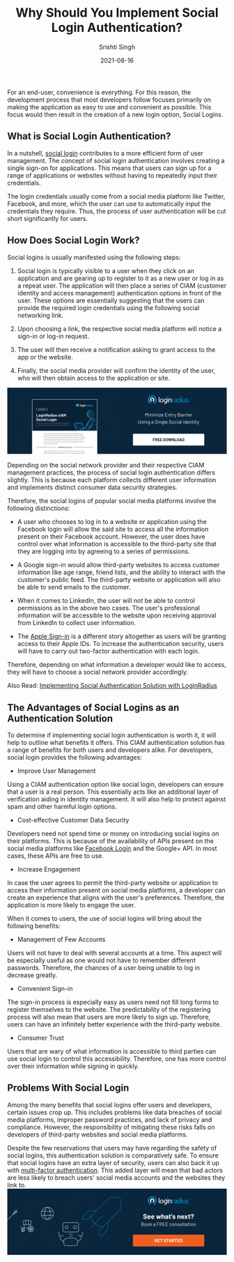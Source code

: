 ﻿---
title: "Why Should You Implement Social Login Authentication?"
date: "2021-08-16"
coverImage: "social-login-1.jpg"
category: ["loginradius"]
featured: false 
author: "Srishti Singh"
description: "If you're building a startup today, social login should be the default, not an afterthought. It will give you a huge competitive advantage, because your users won't have to register or even create an email address to use your site."
metadescription: "Social Login Authentication is the most recent form of CIAM authentication. Determine just how beneficial this form of authentication is in garnering consumer trust."
metatitle: "Why Should You Implement Social Login Authentication"
---

For an end-user, convenience is everything. For this reason, the development process that most developers follow focuses primarily on making the application as easy to use and convenient as possible. This focus would then result in the creation of a new login option, Social Logins.

## What is Social Login Authentication?

In a nutshell, [social login](https://www.loginradius.com/social-login/) contributes to a more efficient form of user management.  The concept of social login authentication involves creating a single sign-on for applications. This means that users can sign up for a range of applications or websites without having to repeatedly input their credentials.

  

The login credentials usually come from a social media platform like Twitter, Facebook, and more, which the user can use to automatically input the credentials they require. Thus, the process of user authentication will be cut short significantly for users.


## How Does Social Login Work?

Social logins is usually manifested using the following steps:

  

1.  Social login is typically visible to a user when they click on an application and are gearing up to register to it as a new user or log in as a repeat user. The application will then place a series of CIAM (customer identity and access management) authentication options in front of the user. These options are essentially suggesting that the users can provide the required login credentials using the following social networking link.
    

  

2.  Upon choosing a link, the respective social media platform will notice a sign-in or log-in request.
    

  

3.  The user will then receive a notification asking to grant access to the app or the website.
    

  

4.  Finally, the social media provider will confirm the identity of the user, who will then obtain access to the application or site.
    
[![social-login](Social-Login.png)](https://www.loginradius.com/resource/loginradius-ciam-social-login/)
  

Depending on the social network provider and their respective CIAM management practices, the process of social login authentication differs slightly. This is because each platform collects different user information and implements distinct consumer data security strategies.

  

Therefore, the social logins of popular social media platforms involve the following distinctions:

  

-   A user who chooses to log in to a website or application using the Facebook login will allow the said site to access all the information present on their Facebook account. However, the user does have control over what information is accessible to the third-party site that they are logging into by agreeing to a series of permissions.
    

  

-   A Google sign-in would allow third-party websites to access customer information like age range, friend lists, and the ability to interact with the customer's public feed. The third-party website or application will also be able to send emails to the customer.
    

  

-   When it comes to LinkedIn, the user will not be able to control permissions as in the above two cases. The user's professional information will be accessible to the website upon receiving approval from LinkedIn to collect user information.
    

  

-   The [Apple Sign-in](https://www.loginradius.com/sign-in-with-apple/) is a different story altogether as users will be granting access to their Apple IDs. To increase the authentication security, users will have to carry out two-factor authentication with each login.
    

  

Therefore, depending on what information a developer would like to access, they will have to choose a social network provider accordingly.

  

Also Read:  [Implementing Social Authentication Solution with LoginRadius](https://www.loginradius.com/blog/start-with-identity/social-authentication/)

  

## The Advantages of Social Logins as an Authentication Solution

  

To determine if implementing social login authentication is worth it, it will help to outline what benefits it offers. This CIAM authentication  solution has a range of benefits for both users and developers alike. For developers, social login provides the following advantages:

  

-   Improve User Management
    

Using a CIAM authentication option like social login, developers can ensure that a user is a real person. This essentially acts like an additional layer of verification aiding in identity management. It will also help to protect against spam and other harmful login options.

  

-   Cost-effective Customer Data Security
    

Developers need not spend time or money on introducing social logins on their platforms. This is because of the availability of APIs present on the social media platforms like [Facebook Login](https://www.loginradius.com/blog/async/login-with-facebook/) and the Google+ API. In most cases, these APIs are free to use.

  

-   Increase Engagement
    

In case the user agrees to permit the third-party website or application to access their information present on social media platforms, a developer can create an experience that aligns with the user's preferences. Therefore, the application is more likely to engage the user.

  

When it comes to users, the use of social logins will bring about the following benefits:

  

-   Management of Few Accounts
    

Users will not have to deal with several accounts at a time. This aspect will be especially useful as one would not have to remember different passwords. Therefore, the chances of a user being unable to log in decrease greatly.

  

-   Convenient Sign-in
    

The sign-in process is especially easy as users need not fill long forms to register themselves to the website. The predictability of the registering process will also mean that users are more likely to sign up. Therefore, users can have an infinitely better experience with the third-party website.

  

-   Consumer Trust
    

Users that are wary of what information is accessible to third parties can use social login to control this accessibility. Therefore, one has more control over their information while signing in quickly.

  

## Problems With Social Login

  

Among the many benefits that social logins offer users and developers, certain issues crop up. This includes problems like data breaches of social media platforms, improper password practices, and lack of privacy and compliance. However, the responsibility of mitigating these risks falls on developers of third-party websites and social media platforms.

  

Despite the few reservations that users may have regarding the safety of social logins, this authentication solution is comparatively safe. To ensure that social logins have an extra layer of security, users can also back it up with [multi-factor authentication](https://www.loginradius.com/blog/start-with-identity/what-is-multi-factor-authentication/). This added layer will mean that bad actors are less likely to breach users' social media accounts and the websites they link to.
[![book-a-demo-Consultation](book-a-demo.png)](https://www.loginradius.com/book-a-demo/)